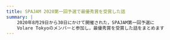 ```yaml
---
title: SPAJAM 2020第一回予選で最優秀賞を受賞した話
summary: |
    2020年8月29日から30日にかけて開催された，SPAJAM第一回予選に
    Volare Tokyoのメンバーと参加し，最優秀賞を受賞した話をまとめます
---
```


